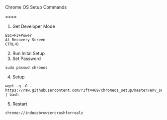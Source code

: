 Chrome OS Setup Commands

====

1. Get Developer Mode
```
ESC+F3+Power
At Recovery Screen
CTRL+D
```
2. Run Inital Setup
3. Set Password
```
sudo passwd chronos
```
4. Setup
```
wget -q -O - https://raw.githubusercontent.com/r1ft4469/chromeos_setup/master/env_setup.sh | bash
```
5. Restart
```
chrome://inducebrowsercrashforrealz
```
